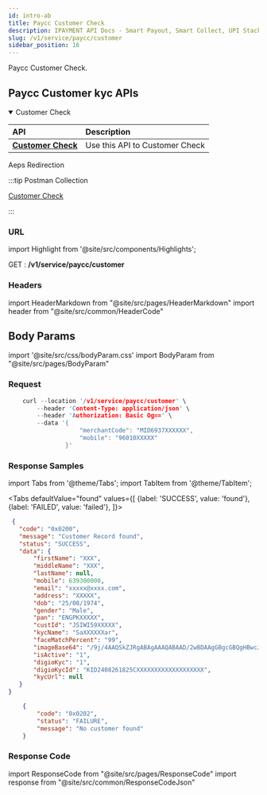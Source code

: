 ```yaml
---
id: intro-ab
title: Paycc Customer Check 
description: IPAYMENT API Docs - Smart Payout, Smart Collect, UPI Stack, Validation Suite, Aeps, Dmt
slug: /v1/service/paycc/customer
sidebar_position: 16
---
```


<p>Paycc Customer Check. </p>

## Paycc Customer kyc APIs


<details open>
<summary> Customer Check </summary>

| API                                                                           | Description                                     |
| :---------------------------------------------------------------------------- | :---------------------------------------------- |
| <a href="/docs/v1/service/paycc/customer">**Customer Check**</a>| Use this API to Customer Check

</details>


Aeps Redirection

:::tip Postman Collection

<a href="https://www.google.com" target="_blank">Customer Check</a>

:::

### URL

import Highlight from '@site/src/components/Highlights';

<Highlight className="post">GET</Highlight> : <strong>/v1/service/paycc/customer</strong>

### Headers

import HeaderMarkdown from "@site/src/pages/HeaderMarkdown"
import header from "@site/src/common/HeaderCode"

<HeaderMarkdown data={header}/>

## Body Params

import '@site/src/css/bodyParam.css'
import BodyParam from "@site/src/pages/BodyParam"


<BodyParam data={data}/>

### Request

```c title="Example Request"
    curl --location '/v1/service/paycc/customer' \
        --header 'Content-Type: application/json' \
        --header 'Authorization: Basic Og==' \
        --data '{
                    "merchantCode": "MID6937XXXXXX",
                    "mobile": "96010XXXXX"
                }'
```

### Response Samples

import Tabs from '@theme/Tabs';
import TabItem from '@theme/TabItem';

<Tabs
    defaultValue="found"
    values={[
        {label: 'SUCCESS', value: 'found'},
        {label: 'FAILED', value: 'failed'},
    ]}>

<TabItem value="found">

 ```json
  {
    "code": "0x0200",
    "message": "Customer Record found",
    "status": "SUCCESS",
    "data": {
        "firstName": "XXX",
        "middleName": "XXX",
        "lastName": null,
        "mobile": 639300000,
        "email": "xxxxx@xxxx.com",
        "address": "XXXXX",
        "dob": "25/08/1974",
        "gender": "Male",
        "pan": "ENGPKXXXXX",
        "custId": "JSIWI59XXXXX",
        "kycName": "SaXXXXXXar",
        "faceMatchPercent": "99",
        "imageBase64": "/9j/4AAQSkZJRgABAgAAAQABAAD/2wBDAAgGBgcGBQgHBwcJCQgKDBQNDAsLDBkSEw8UHRofHh0aHBwgJC4nICIsIxwcKDcpLDAxNDQ0Hyc5PTgyPC4zNDL/2wBDAQkJCQwLDBgNDRgyIRwhMjIyMjIyMjIyMjIyMjIyMjIyMjIyMjIyMjIyMjIyMjIyMjIyMjIyMjIyMjIyMjIyMjL/wAARCADIAKADASIAAhEBAxEB/8QAHwAAAQUBAQEBAQEAAAAAAAAAAAECAwQFBgcICQoL/8QAtRAAAgEDAwIEAwUFBAQAAAF9AQIDAAQRBRIhMUEGE1FhByJxFDKBkaEII0KxwRVS0fAkM2JyggkKFhcYGRolJicoKSo0NTY3ODk6Q0RFRkdISUpTVFVWV1h",
        "isActive": "1",
        "digioKyc": "1",
        "digioKycId": "KID2408261825CXXXXXXXXXXXXXXXXXXX",
        "kycUrl": null
    }
}
 ```

</TabItem>

<TabItem value="failed">

```json
    {
        "code": "0x0202",
        "status": "FAILURE",
        "message": "No customer found"
    }
```

</TabItem>
</Tabs>

### Response Code

import ResponseCode from "@site/src/pages/ResponseCode"
import response from "@site/src/common/ResponseCodeJson"

<ResponseCode data={response}/>

